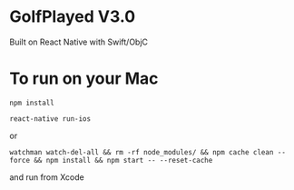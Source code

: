 # GolfPlayed V3.0

Built on React Native with Swift/ObjC

# To run on your Mac

`npm install`

`react-native run-ios`

or

`watchman watch-del-all && rm -rf node_modules/ && npm cache clean --force && npm install && npm start -- --reset-cache`

and run from Xcode

